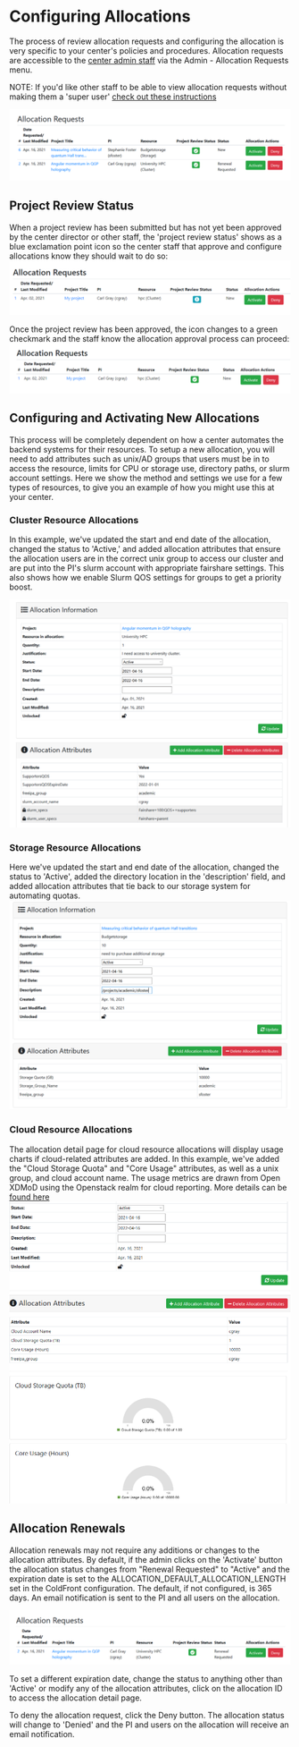 # Configuring Allocations   

The process of review allocation requests and configuring the allocation is very specific to your center's policies and procedures.  Allocation requests are accessible to the [center admin staff](../users/sysadmins.md) via the Admin - Allocation Requests menu.  

NOTE: If you'd like other staff to be able to view allocation requests without making them a 'super user' [check out these instructions](../users/staff.md#give-staff-access-to-review-allocation-requests)

![Allocation Requests](../../images/alloc_requests.PNG)


## Project Review Status  

When a project review has been submitted but has not yet been approved by the center director or other staff, the 'project review status' shows as a blue exclamation point icon so the center staff that approve and configure allocations know they should wait to do so:
![Project Review](../../images/project_review7.PNG)

Once the project review has been approved, the icon changes to a green checkmark and the staff know the allocation approval process can proceed:
![Project Review](../../images/project_review10.PNG)

## Configuring and Activating New Allocations

This process will be completely dependent on how a center automates the backend systems for their resources.  To setup a new allocation, you will need to add attributes such as unix/AD groups that users must be in to access the resource, limits for CPU or storage use, directory paths, or slurm account settings.  Here we show the method and settings we use for a few types of resources, to give you an example of how you might use this at your center.  

### Cluster Resource Allocations  

In this example, we've updated the start and end date of the allocation, changed the status to 'Active,' and added allocation attributes that ensure the allocation users are in the correct unix group to access our cluster and are put into the PI's slurm account with appropriate fairshare settings.  This also shows how we enable Slurm QOS settings for groups to get a priority boost.  

![Cluster Allocation](../../images/alloc_cluster.PNG)  


### Storage Resource Allocations

Here we've updated the start and end date of the allocation, changed the status to 'Active', added the directory location in the 'description' field, and added allocation attributes that tie back to our storage system for automating quotas.  
![Storage Allocation](../../images/alloc_storage.PNG)    

### Cloud Resource Allocations  

The allocation detail page for cloud resource allocations will display usage charts if cloud-related attributes are added.  In this example, we've added the "Cloud Storage Quota" and "Core Usage" attributes, as well as a unix group, and cloud account name.  The usage metrics are drawn from Open XDMoD using the Openstack realm for cloud reporting.  More details can be [found here](https://github.com/ubccr/coldfront/tree/master/coldfront/plugins/xdmod)  
![Cloud Allocation](../../images/alloc_cloud.PNG)


## Allocation Renewals

Allocation renewals may not require any additions or changes to the allocation attributes.  By default, if the admin clicks on the 'Activate' button the allocation status changes from "Renewal Requested" to "Active" and the expiration date is set to the ALLOCATION_DEFAULT_ALLOCATION_LENGTH set in the ColdFront configuration.  The default, if not configured, is 365 days.  An email notification is sent to the PI and all users on the allocation.

![Allocation Renewal](../../images/alloc_renew.PNG)

To set a different expiration date, change the status to anything other than 'Active' or modify any of the allocation attributes, click on the allocation ID to access the allocation detail page.  

To deny the allocation request, click the Deny button.  The allocation status will change to 'Denied' and the PI and users on the allocation will receive an email notification.  
